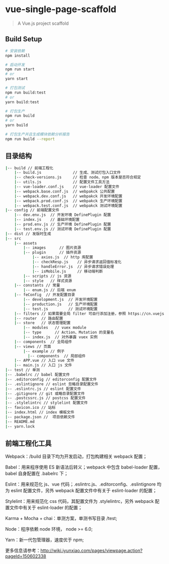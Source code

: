 # vue-single-page-scaffold

> A Vue.js project scaffold

## Build Setup

``` bash
# 安装依赖
npm install

# 启动开发
npm run start
# or
yarn start

# 打包测试
npm run build:test
# or
yarn build:test

# 打包生产
npm run build
# or
yarn build

# 打包生产并且生成模块依赖分析报告
npm run build --report
```

## 目录结构

``` bash
|-- build // 前端工程化
	|-- build.js              // 生成、测试打包入口文件
	|-- check-versions.js     // 检查 node、npm 版本是否符合规定
	|-- utils.js              // 配置文件工具方法
	|-- vue-loader.conf.js    // vue-loader 配置文件
	|--	webpack.base.conf.js  // webpakck 公共配置
	|--	webpack.dev.conf.js   // webpakck 开发环境配置
	|--	webpack.prod.conf.js  // webpakck 生产环境配置
	|--	webpack.test.conf.js  // webpakck 测试环境配置
|-- config // 前端配置文件
	|-- dev.env.js  // 开发环境 DefinePlugin 配置
	|-- index.js    // 基础环境配置
	|-- prod.env.js // 生产环境 DefinePlugin 配置
	|-- test.env.js // 测试环境 DefinePlugin 配置
|-- dist // 发版时生成
|-- src
	|-- assets
		|-- images      // 图片资源
		|-- plugin      // 插件资源
			|-- axios.js  // http 库配置
			|-- checkResp.js    // 异步请求返回值标准化
			|-- handleError.js  // 异步请求错误处理
			|-- isMobile.js     // 移动端判断
		|-- scripts // js 资源
		|-- style   // 样式资源
	|-- constants // 常量
		|-- enum.js // 后端 enum 
	|-- feConfig  // 开发配置目录
		|-- development.js  // 开发环境配置 
		|-- production.js   // 生产环境配置
		|-- test.js         // 测试环境配置
	|-- filters // 如果需要全局 filter 可自行添加注册，参照 https://cn.vuejs.org/v2/guide/filters.html
	|-- router  // 路由配置
	|-- store   // 状态管理配置
		|-- modules   // vuex module
		|-- type      // Action、Mutation 的变量名
		|-- index.js  // 对外暴露 vuex 实例
	|-- components	// 全局组件
	|-- views // 页面
		|-- example // 例子
		  |-- components  // 局部组件 
	|-- APP.vue // 入口 vue 文件
	|-- main.js // 入口 js 文件
|-- test // 单测
|-- .babelrc // babel 配置文件
|-- .editorconfig // editorconfig 配置文件
|-- .eslintignore // eslint 忽略目录配置文件
|-- .eslintrc.js // eslint 配置文件
|-- .gitignore // git 或略目录配置文件
|-- .postcssrc.js // postcss 配置文件
|-- .stylelintrc // stylelint 配置文件
|-- favicon.ico // 站标
|-- index.html // index 模板文件
|-- package.json //  项目依赖文件
|-- README.md
|-- yarn.lock 
```

## 前端工程化工具

Webpack：/build 目录下均为开发启动，打包构建相关 webpack 配置；

Babel：用来程序使用 ES 新语法后转义；webpack 中包含 babel-loader 配置，babel 自身配置在 .babelrc 下；

Eslint：用来规范化 js、vue 代码；.eslintrc.js、.editorconfig、.eslintignore 均为 eslint 配置文件，另外 webpack 配置文件中有关于 eslint-loader 的配置；

Stylelint：用来规范化 css 代码，其配置文件为 .stylelintrc，另外 webpack 配置文件中有关于 eslint-loader 的配置；

Karma + Mocha + chai：单测方案，单测书写目录 /test;

Node：程序依赖 node 环境， node >= 6.0;

Yarn：新一代包管理器，速度优于 npm;

更多信息请参考：http://wiki.iyunxiao.com/pages/viewpage.action?pageId=150602338
